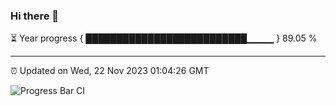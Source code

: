 ### Hi there 👋

⏳ Year progress { ██████████████████████████▁▁▁▁ } 89.05 %

---

⏰ Updated on Wed, 22 Nov 2023 01:04:26 GMT

![Progress Bar CI](https://github.com/liununu/liununu/workflows/Progress%20Bar%20CI/badge.svg)
